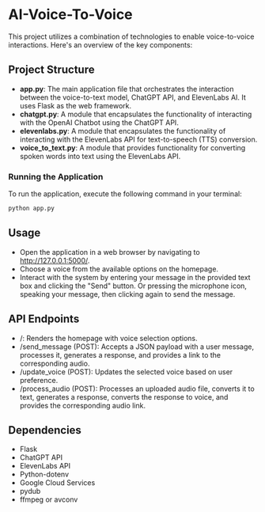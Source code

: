 # AI-Voice-To-Voice

This project utilizes a combination of technologies to enable voice-to-voice interactions. Here's an overview of the key components:

## Project Structure

- **app.py**: The main application file that orchestrates the interaction between the voice-to-text model, ChatGPT API, and ElevenLabs AI. It uses Flask as the web framework.
- **chatgpt.py**: A module that encapsulates the functionality of interacting with the OpenAI Chatbot using the ChatGPT API.
- **elevenlabs.py**: A module that encapsulates the functionality of interacting with the ElevenLabs API for text-to-speech (TTS) conversion.
- **voice_to_text.py**: A module that provides functionality for converting spoken words into text using the ElevenLabs API.

### Running the Application

To run the application, execute the following command in your terminal:

```bash
python app.py
```

## Usage

- Open the application in a web browser by navigating to http://127.0.0.1:5000/.
- Choose a voice from the available options on the homepage.
- Interact with the system by entering your message in the provided text box and clicking the "Send" button. Or pressing the microphone icon, speaking your message, then clicking again to send the message.

## API Endpoints

- /: Renders the homepage with voice selection options.
- /send_message (POST): Accepts a JSON payload with a user message, processes it, generates a response, and provides a link to the corresponding audio.
- /update_voice (POST): Updates the selected voice based on user preference.
- /process_audio (POST): Processes an uploaded audio file, converts it to text, generates a response, converts the response to voice, and provides the corresponding audio link.

## Dependencies

- Flask
- ChatGPT API
- ElevenLabs API
- Python-dotenv
- Google Cloud Services
- pydub
- ffmpeg or avconv